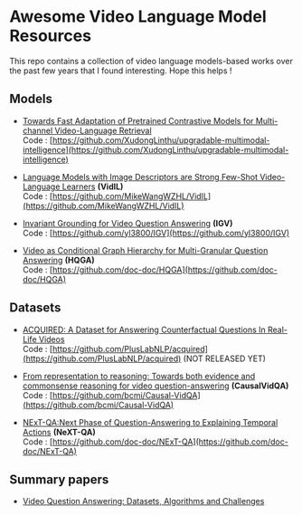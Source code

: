 # Awesome Video Language Model Resources

This repo contains a collection of video language models-based works over the past few years that I found interesting. Hope this helps !

## Models

- [Towards Fast Adaptation of Pretrained Contrastive Models for Multi-channel Video-Language Retrieval](https://arxiv.org/abs/2206.02082) \
Code : [https://github.com/XudongLinthu/upgradable-multimodal-intelligence](https://github.com/XudongLinthu/upgradable-multimodal-intelligence)

- [Language Models with Image Descriptors are Strong Few-Shot Video-Language Learners](https://arxiv.org/abs/2205.10747.pdf) **(VidIL)** \
Code : [https://github.com/MikeWangWZHL/VidIL](https://github.com/MikeWangWZHL/VidIL)

- [Invariant Grounding for Video Question Answering](https://openaccess.thecvf.com/content/CVPR2022/papers/Li_Invariant_Grounding_for_Video_Question_Answering_CVPR_2022_paper.pdf)  **(IGV)** \
Code : [https://github.com/yl3800/IGV](https://github.com/yl3800/IGV)

- [Video as Conditional Graph Hierarchy for Multi-Granular Question Answering](https://arxiv.org/abs/2112.06197) **(HQGA)** \
Code : [https://github.com/doc-doc/HQGA](https://github.com/doc-doc/HQGA)


## Datasets

- [ACQUIRED: A Dataset for Answering Counterfactual Questions In Real-Life Videos](https://arxiv.org/abs/2311.01620) \
Code : [https://github.com/PlusLabNLP/acquired](https://github.com/PlusLabNLP/acquired) (NOT RELEASED YET)

- [From representation to reasoning: Towards both evidence and commonsense reasoning for video question-answering](https://arxiv.org/abs/2205.14895.pdf) **(CausalVidQA)** \
Code : [https://github.com/bcmi/Causal-VidQA](https://github.com/bcmi/Causal-VidQA)

- [NExT-QA:Next Phase of Question-Answering to Explaining Temporal Actions](https://arxiv.org/abs/2105.08276.pdf) **(NeXT-QA)** \
Code : [https://github.com/doc-doc/NExT-QA](https://github.com/doc-doc/NExT-QA)

## Summary papers

- [Video Question Answering: Datasets, Algorithms and Challenges](https://arxiv.org/abs/2203.01225.pdf)

